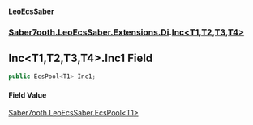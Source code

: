 #### [LeoEcsSaber](index.md 'index')
### [Saber7ooth.LeoEcsSaber.Extensions.Di](Saber7ooth.LeoEcsSaber.Extensions.Di.md 'Saber7ooth.LeoEcsSaber.Extensions.Di').[Inc&lt;T1,T2,T3,T4&gt;](Inc_T1,T2,T3,T4_.md 'Saber7ooth.LeoEcsSaber.Extensions.Di.Inc<T1,T2,T3,T4>')

## Inc<T1,T2,T3,T4>.Inc1 Field

```csharp
public EcsPool<T1> Inc1;
```

#### Field Value
[Saber7ooth.LeoEcsSaber.EcsPool&lt;](EcsPool_T_.md 'Saber7ooth.LeoEcsSaber.EcsPool<T>')[T1](Inc_T1,T2,T3,T4_.md#Saber7ooth.LeoEcsSaber.Extensions.Di.Inc_T1,T2,T3,T4_.T1 'Saber7ooth.LeoEcsSaber.Extensions.Di.Inc<T1,T2,T3,T4>.T1')[&gt;](EcsPool_T_.md 'Saber7ooth.LeoEcsSaber.EcsPool<T>')